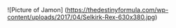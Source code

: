 ![Picture of Jamon] (https://thedestinyformula.com/wp-content/uploads/2017/04/Selkirk-Rex-630x380.jpg)
